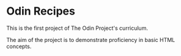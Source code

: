# Odin Recipes

This is the first project of The Odin Project's curriculum.

The aim of the project is to demonstrate proficiency in basic HTML concepts.